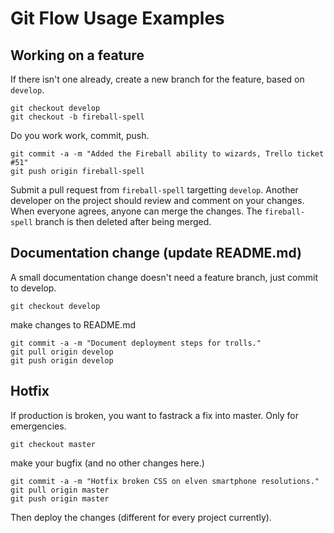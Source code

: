 # Git Flow Usage Examples

## Working on a feature

If there isn't one already, create a new branch for the feature, based on `develop`.

```
git checkout develop
git checkout -b fireball-spell
```

Do you work work, commit, push.

```
git commit -a -m "Added the Fireball ability to wizards, Trello ticket #51"
git push origin fireball-spell
```

Submit a pull request from `fireball-spell` targetting `develop`. Another developer on the project should review and comment on your changes. When everyone agrees, anyone can merge the changes. The `fireball-spell` branch is then deleted after being merged.

## Documentation change (update README.md)

A small documentation change doesn't need a feature branch, just commit to develop.

```
git checkout develop
```

make changes to README.md

```
git commit -a -m "Document deployment steps for trolls."
git pull origin develop
git push origin develop
```

## Hotfix

If production is broken, you want to fastrack a fix into master. Only for emergencies.


```
git checkout master
```

make your bugfix (and no other changes here.)

```
git commit -a -m "Hotfix broken CSS on elven smartphone resolutions."
git pull origin master
git push origin master
```

Then deploy the changes (different for every project currently).

